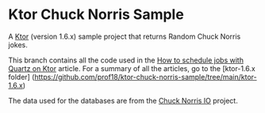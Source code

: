 # Ktor Chuck Norris Sample

A [Ktor](http://ktor.io) (version 1.6.x) sample project that returns Random Chuck Norris jokes.

This branch contains all the code used in the [How to schedule jobs with Quartz on Ktor](https://www.marcogomiero.com/posts/2022/ktor-jobs-quartz/) article. For a summary of all the articles, go to the [ktor-1.6.x folder]
(https://github.com/prof18/ktor-chuck-norris-sample/tree/main/ktor-1.6.x)

The data used for the databases are from the [Chuck Norris IO](https://github.com/chucknorris-io/chuck-db) project.
